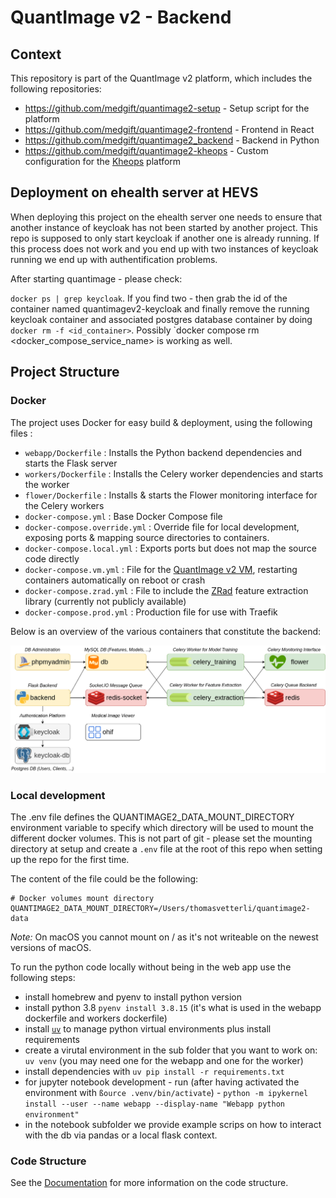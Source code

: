 # QuantImage v2 - Backend

## Context

This repository is part of the QuantImage v2 platform, which includes the following repositories:

- https://github.com/medgift/quantimage2-setup - Setup script for the platform
- https://github.com/medgift/quantimage2-frontend - Frontend in React
- https://github.com/medgift/quantimage2_backend - Backend in Python
- https://github.com/medgift/quantimage2-kheops - Custom configuration for the [Kheops](https://kheops.online) platform

## Deployment on ehealth server at HEVS
When deploying this project on the ehealth server one needs to ensure that another instance of keycloak has not been started by another project. This repo is supposed
to only start keycloak if another one is already running. If this process does not work and you end up with two instances of keycloak running we end up with authentification problems.

After starting quantimage - please check:

 `docker ps | grep keycloak`. If you find two - then grab the id of the container named quantimagev2-keycloak and finally remove the running keycloak container and associated postgres database container by doing `docker rm -f <id_container>`. Possibly `docker compose rm <docker_compose_service_name> is working as well.

## Project Structure

### Docker

The project uses Docker for easy build & deployment, using the following files :

- `webapp/Dockerfile` : Installs the Python backend dependencies and starts the Flask server
- `workers/Dockerfile` : Installs the Celery worker dependencies and starts the worker
- `flower/Dockerfile` : Installs & starts the Flower monitoring interface for the Celery workers
- `docker-compose.yml` : Base Docker Compose file
- `docker-compose.override.yml` : Override file for local development, exposing ports & mapping source directories to containers.
- `docker-compose.local.yml` : Exports ports but does not map the source code directly
- `docker-compose.vm.yml` : File for the [QuantImage v2 VM](https://medgift.github.io/quantimage-v2-info/#getting-started), restarting containers automatically on reboot or crash
- `docker-compose.zrad.yml` : File to include the [ZRad](https://medical-physics-usz.github.io) feature extraction library (currently not publicly available)
- `docker-compose.prod.yml` : Production file for use with Traefik

Below is an overview of the various containers that constitute the backend:

![Docker Containers Overview](docs/source/_static/backend-structure.png)

### Local development
The .env file defines the QUANTIMAGE2_DATA_MOUNT_DIRECTORY environment variable to specify which directory will be used
to mount the different docker volumes. This is not part of git - please set the mounting directory at setup and create a `.env` file at the root of this repo when setting up the repo for the first time.

The content of the file could be the following:

```
# Docker volumes mount directory
QUANTIMAGE2_DATA_MOUNT_DIRECTORY=/Users/thomasvetterli/quantimage2-data
```

*Note:* On macOS you cannot mount on / as it's not writeable on the newest versions of macOS.

To run the python code locally without being in the web app use the following steps:
- install homebrew and pyenv to install python version
- install python 3.8 `pyenv install 3.8.15` (it's what is used in the webapp dockerfile and workers dockerfile)
- install [`uv`](https://github.com/astral-sh/uv) to manage python virtual environments plus install requirements
- create a virutal environment in the sub folder that you want to work on: `uv venv` (you may need one for the webapp and one for the worker)
- install dependencies with `uv pip install -r requirements.txt`
- for jupyter notebook development - run (after having activated the environment with `ßource .venv/bin/activate`) - `python -m ipykernel install --user --name webapp --display-name "Webapp python environment"`
- in the notebook subfolder we provide example scrips on how to interact with the db via pandas or a local flask context.

### Code Structure

See the [Documentation](https://quantimage-v2-backend.readthedocs.io/en/latest/) for more information on the code structure.

